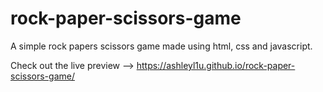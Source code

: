 # rock-paper-scissors-game
A simple rock papers scissors game made using html, css and javascript. 

Check out the live preview --> https://ashleyl1u.github.io/rock-paper-scissors-game/ 
